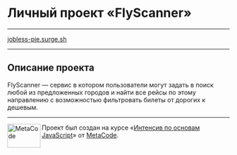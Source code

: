 # Личный проект «FlyScanner»

---

<a href="https://jobless-pie.surge.sh">jobless-pie.surge.sh</a>

---

## Описание проекта

FlyScanner — сервис в котором пользователи могут задать в поиск любой из предложенных городов и  найти все рейсы по этому направлению с возможностью фильтровать билеты от дорогих к дешевым.

---

<a href="jobless-pie.surge.sh"><img align="left" width="75" height="54" title="MetaCode" src="https://image.prntscr.com/image/cgIXyfzPTOGv-z1mqQKgEg.png"></a>

Проект был создан на курсе «[Интенсив по основам JavaScript](http://metacode.in)» 
от [MetaCode](https://t.me/metacode_ru).
